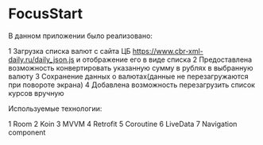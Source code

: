 # FocusStart
В данном приложении было реализовано:

1 Загрузка списка валют с сайта ЦБ https://www.cbr-xml-daily.ru/daily_json.js и отображение его в виде списка 
2 Предоставлена возможность конвертировать указанную сумму в рублях в выбранную валюту
3 Сохранение данных о валютах(данные не перезагружаются при повороте экрана)
4 Добавлена возможность перезагрузить список курсов вручную


Используемые технологии:

1 Room
2 Koin
3 MVVM 
4 Retrofit
5 Coroutine
6 LiveData
7 Navigation component
